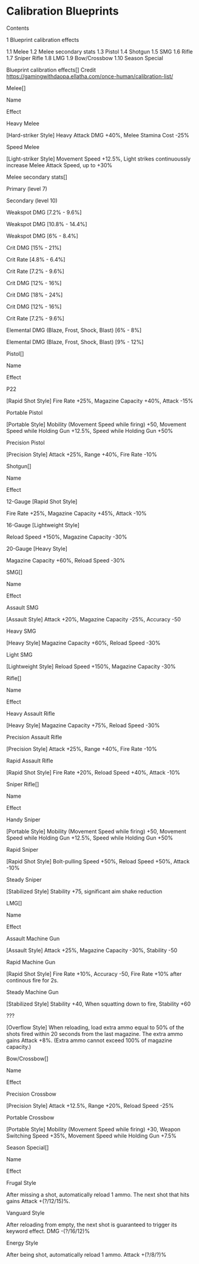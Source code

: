 # Calibration Blueprints

Contents

1 Blueprint calibration effects

1.1 Melee
1.2 Melee secondary stats
1.3 Pistol
1.4 Shotgun
1.5 SMG
1.6 Rifle
1.7 Sniper Rifle
1.8 LMG
1.9 Bow/Crossbow
1.10 Season Special





Blueprint calibration effects[]
Credit https://gamingwithdaopa.ellatha.com/once-human/calibration-list/

Melee[]


Name

Effect


Heavy Melee

[Hard-striker Style] Heavy Attack DMG +40%, Melee Stamina Cost -25%


Speed Melee

[Light-striker Style] Movement Speed +12.5%, Light strikes continuoussly increase Melee Attack Speed, up to +30%


Melee secondary stats[]


Primary (level 7)

Secondary (level 10)


Weakspot DMG [7.2% - 9.6%]

Weakspot DMG [10.8% - 14.4%]


Weakspot DMG [6% - 8.4%]

Crit DMG [15% - 21%]


Crit Rate [4.8% - 6.4%]

Crit Rate [7.2% - 9.6%]


Crit DMG [12% - 16%]

Crit DMG [18% - 24%]


Crit DMG [12% - 16%]

Crit Rate [7.2% - 9.6%]


Elemental DMG (Blaze, Frost, Shock, Blast) [6% - 8%]

Elemental DMG (Blaze, Frost, Shock, Blast) [9% - 12%]


Pistol[]


Name

Effect


P22

[Rapid Shot Style] Fire Rate +25%, Magazine Capacity +40%, Attack -15%


Portable Pistol

[Portable Style] Mobility (Movement Speed while firing) +50, Movement Speed while Holding Gun +12.5%, Speed while Holding Gun +50%


Precision Pistol

[Precision Style] Attack +25%, Range +40%, Fire Rate -10%


Shotgun[]


Name

Effect


12-Gauge [Rapid Shot Style]

Fire Rate +25%, Magazine Capacity +45%, Attack -10%


16-Gauge [Lightweight Style]

Reload Speed +150%, Magazine Capacity -30%


20-Gauge [Heavy Style]

Magazine Capacity +60%, Reload Speed -30%


SMG[]


Name

Effect


Assault SMG

[Assault Style] Attack +20%, Magazine Capacity -25%, Accuracy -50


Heavy SMG

[Heavy Style] Magazine Capacity +60%, Reload Speed -30%


Light SMG

[Lightweight Style] Reload Speed +150%, Magazine Capacity -30%


Rifle[]


Name

Effect


Heavy Assault Rifle

[Heavy Style] Magazine Capacity +75%, Reload Speed -30%


Precision Assault Rifle

[Precision Style] Attack +25%, Range +40%, Fire Rate -10%


Rapid Assault Rifle

[Rapid Shot Style] Fire Rate +20%, Reload Speed +40%, Attack -10%


Sniper Rifle[]


Name

Effect


Handy Sniper

[Portable Style] Mobility (Movement Speed while firing) +50, Movement Speed while Holding Gun +12.5%, Speed while Holding Gun +50%


Rapid Sniper

[Rapid Shot Style] Bolt-pulling Speed +50%, Reload Speed +50%, Attack -10%


Steady Sniper

[Stabilized Style] Stability +75, significant aim shake reduction


LMG[]


Name

Effect


Assault Machine Gun

[Assault Style] Attack +25%, Magazine Capacity -30%, Stability -50


Rapid Machine Gun

[Rapid Shot Style] Fire Rate +10%, Accuracy -50, Fire Rate +10% after continous fire for 2s.


Steady Machine Gun

[Stabilized Style] Stability +40, When squatting down to fire, Stability +60


???

[Overflow Style] When reloading, load extra ammo equal to 50% of the shots fired within 20 seconds from the last magazine. The extra ammo gains Attack +8%. (Extra ammo cannot exceed 100% of magazine capacity.)


Bow/Crossbow[]


Name

Effect


Precision Crossbow

[Precision Style] Attack +12.5%, Range +20%, Reload Speed -25%


Portable Crossbow

[Portable Style] Mobility (Movement Speed while firing) +30, Weapon Switching Speed +35%, Movement Speed while Holding Gun +7.5%


Season Special[]


Name

Effect


Frugal Style

After missing a shot, automatically reload 1 ammo. The next shot that hits gains Attack +(?/12/15)%.


Vanguard Style

After reloading from empty, the next shot is guaranteed to trigger its keyword effect. DMG -(?/16/12)%


Energy Style

After being shot, automatically reload 1 ammo. Attack +(?/8/?)%
